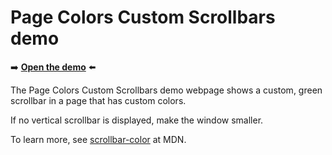 # Page Colors Custom Scrollbars demo

➡️ **[Open the demo](https://microsoftedge.github.io/Demos/page-colors-custom-scrollbars/)** ⬅️

The Page Colors Custom Scrollbars demo webpage shows a custom, green scrollbar in a page that has custom colors.

If no vertical scrollbar is displayed, make the window smaller.

To learn more, see [scrollbar-color](https://developer.mozilla.org/docs/Web/CSS/scrollbar-color) at MDN.
